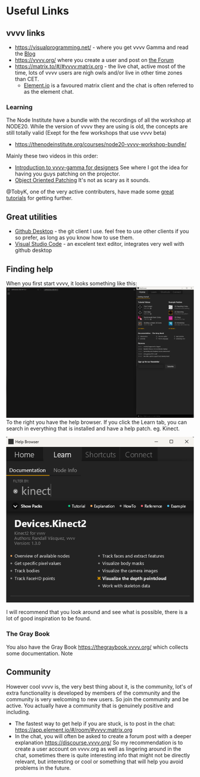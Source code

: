 # Useful Links

## vvvv links
- https://visualprogramming.net/ - where you get vvvv Gamma and read the [Blog](https://visualprogramming.net/blog/)
- https://vvvv.org/ where you create a user and post on [the Forum](https://discourse.vvvv.org/)
- https://matrix.to/#/#vvvv:matrix.org - the live chat, active most of the time, lots of vvvv users are nigh owls and/or live in other time zones than CET.
    - [Element.io](https://element.io/download) is a favoured matrix client and the chat is often referred to as the element chat.

### Learning
The Node Institute have a bundle with the recordings of all the workshop at NODE20. While the version of vvvv they are using is old, the concepts are still totally valid (Exept for the few workshops that use vvvv beta)
- https://thenodeinstitute.org/courses/node20-vvvv-workshop-bundle/

Mainly these two videos in this order:
- [Introduction to vvvv-gamma for designers](https://thenodeinstitute.org/courses/node20-vvvv-workshop-bundle/lessons/getting-started/topic/introduction-to-vvvv-gamma-for-designers/) See where I got the idea for having you guys patching on the projector.
- [Object Oriented Patching](https://thenodeinstitute.org/courses/node20-vvvv-workshop-bundle/lessons/vl-language-methodologies/topic/object-oriented-patching/) It's not as scary as it sounds.

@TobyK, one of the very active contributers, have made some [great tutorials](https://youtube.com/playlist?list=PLEncasrnvr2bkPb0QKdU1DrDs4Hd_Jr0V&si=0dmKpsbirzEUESTQ) for getting further.

## Great utilities
- [Github Desktop](https://desktop.github.com/) - the git client I use. feel free to use other clients if you so prefer, as long as you know how to use them.
- [Visual Studio Code](https://code.visualstudio.com/) - an excelent text editor, integrates very well with github desktop

## Finding help

When you first start vvvv, it looks something like this:
![Alt text](/img/GammaStart.png)
To the right you have the help browser.
If you click the Learn tab, you can search in everything that is installed and have a help patch. eg. Kinect.

![Alt text](/img/LearnKinect.png)

I will recommend that you look around and see what is possible, there is a lot of good inspiration to be found.
### The Gray Book
You also have the Gray Book https://thegraybook.vvvv.org/ which collects some documentation.
Note

## Community
However cool vvvv is, the very best thing about it, is the community, lot's of extra functionality is developed by members of the community and the community is very welcoming to new users.
So join the community and be active. You actually have a community that is genuinely positive and including.
- The fastest way to get help if you are stuck, is to post in the chat: https://app.element.io/#/room/#vvvv:matrix.org
- In the chat, you will often be asked to create a forum post with a deeper explanation https://discourse.vvvv.org/
So my recommendation is to create a user account on vvvv.org as well as lingering around in the chat, sometimes there is quite interesting info that might not be directly relevant, but interesting or cool or something that will help you avoid problems in the future.
